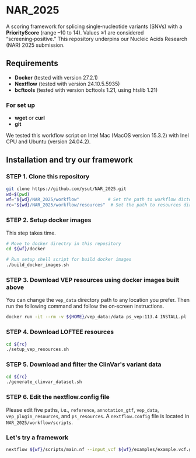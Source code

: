 # NAR_2025
A scoring framework for splicing single‑nucleotide variants (SNVs) with a **PriorityScore** (range –10 to 14). Values ≥1 are considered “screening‑positive.” This repository underpins our Nucleic Acids Research (NAR) 2025 submission.

## Requirements
- **Docker** (tested with version 27.2.1)  
- **Nextflow** (tested with version 24.10.5.5935)
- **bcftools** (tested with version bcftools 1.21, using htslib 1.21)

### For set up
- **wget** or **curl**
- **git**

We tested this workflow script on Intel Mac (MacOS version 15.3.2) with Inel CPU and Ubuntu (version 24.04.2).

## Installation and try our framework
### STEP 1. Clone this repository
```bash
git clone https://github.com/ysut/NAR_2025.git
wd=$(pwd)
wf="${wd}/NAR_2025/workflow"           # Set the path to workflow dictory
rc="${wd}/NAR_2025/workflow/resources"  # Set the path to resources directory 
```

### STEP 2. Setup docker images
This step takes time.
```bash
# Move to docker directry in this repository
cd ${wf}/docker

# Run setup shell script for build docker images
./build_docker_images.sh
```

### STEP 3. Download VEP resources using docker images built above
You can change the `vep_data` directory path to any location you prefer.
Then run the following command and follow the on‑screen instructions.
```bash
docker run -it --rm -v ${HOME}/vep_data:/data ps_vep:113.4 INSTALL.pl
```

### STEP 4. Download LOFTEE resources
```bash
cd ${rc}
./setup_vep_resources.sh
```

### STEP 5. Download and filter the ClinVar's variant data
```bash
cd ${rc}
./generate_clinvar_dataset.sh
```

### STEP 6. Edit the nextflow.config file
Please edit five paths, i.e., `reference`, `annotation_gtf`, `vep_data`, `vep_plugin_resources`, and `ps_resources`.
A `nextflow.config` file is located in `NAR_2025/workflow/scripts`.

### Let's try a framework
```bash
nextflow ${wf}/scripts/main.nf --input_vcf ${wf}/examples/example.vcf.gz --output_dir ${wf}/examples
